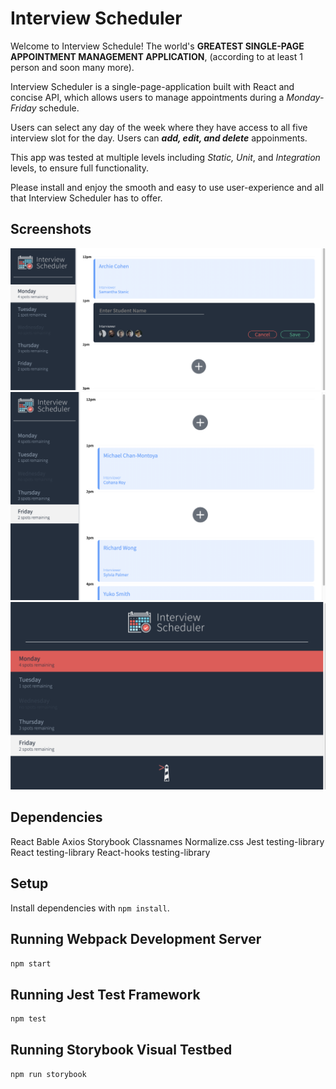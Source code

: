 # Interview Scheduler

Welcome to Interview Schedule! The world's **GREATEST SINGLE-PAGE APPOINTMENT MANAGEMENT APPLICATION**, (according to at least 1 person and soon many more).

Interview Scheduler is a single-page-application built with React and concise API, which allows users to manage appointments during a *Monday-Friday* schedule. 

Users can select any day of the week where they have access to all five interview slot for the day. Users can ***add, edit, and delete*** appoinments.

This app was tested at multiple levels including *Static, Unit*, and *Integration* levels, to ensure full functionality.

Please install and enjoy the smooth and easy to use user-experience and all that Interview Scheduler has to offer.

## Screenshots

!["Screenshot of the Appointment Form"](https://github.com/kcmoon/scheduler/blob/master/docs/appointment-form.png?raw=true)
!["Screenshot of the Appointmen List"](https://github.com/kcmoon/scheduler/blob/master/docs/appointment-list.png?raw=true)
!["Screenshot of Reactive Days List View"](https://github.com/kcmoon/scheduler/blob/master/docs/dayslist-reactive.png?raw=true)

## Dependencies

React
Bable
Axios
Storybook
Classnames
Normalize.css
Jest testing-library
React testing-library
React-hooks testing-library

## Setup

Install dependencies with `npm install`.

## Running Webpack Development Server

```sh
npm start
```

## Running Jest Test Framework

```sh
npm test
```

## Running Storybook Visual Testbed

```sh
npm run storybook
```
